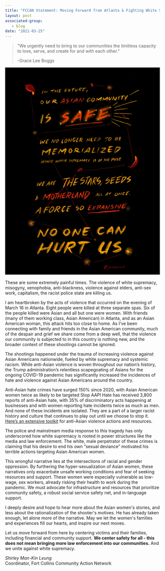 ```yaml
---
title: "FCCAN Statement: Moving Forward from Atlanta & Fighting White Supremacist Violence"
layout: post
associated-group:
   - blog
date: "2021-03-25"
---
```


> "We urgently need to bring to our communities the limitless capacity to love, serve, and create for and with each other."
> 
> \-Grace Lee Boggs

[![](/media/b5e31863-5cd9-437c-8bc7-c17b8802be72.jpg)](http://fccan.org/wp-content/uploads/2021/03/b5e31863-5cd9-437c-8bc7-c17b8802be72.jpg)

  

These are some extremely painful times. The violence of white supremacy, misogyny, xenophobia, anti-blackness, violence against elders, anti-sex work, capitalism, the racist police state are killing us.

  
I am heartbroken by the acts of violence that occurred on the evening of March 16 in Atlanta. Eight people were killed at three separate spas. Six of the people killed were Asian and all but one were women. With friends (many of them working class, Asian American) in Atlanta, and as an Asian American woman, this attack hits too close to home. As I’ve been connecting with family and friends in the Asian American community, much of the despair and grief we share come from a deep well, that the violence our community is subjected to in this country is nothing new, and the broader context of these shootings cannot be ignored.

  
The shootings happened under the trauma of increasing violence against Asian Americans nationwide, fueled by white supremacy and systemic racism. While anti-Asian violence is woven throughout our nation’s history, the Trump administration’s relentless scapegoating of Asians for the ongoing COVID-19 pandemic has significantly increased the incidences of hate and violence against Asian Americans around the country.

  
Anti-Asian hate crimes have surged 150% since 2020, with Asian American women twice as likely to be targeted Stop AAPI Hate has received 3,800 reports of anti-Asian hate, with 35% of discriminatory acts happening at businesses and with women reporting hate incidents twice as much as men. And none of these incidents are isolated. They are a part of a larger racist history and culture that continues to play out until we choose to stop it. [Here’s an extensive toolkit](https://anti-asianviolenceresources.carrd.co/?fbclid=IwAR1B5O7mMH7N6PJSz6QdGzwAbBe2U9P87FcOxrAavQqrJlG3gCSLVEKZIis&mc_cid=336854de80&mc_eid=e8b580388a) for anti-Asian violence actions and resources.

  
The police and mainstream media response to this tragedy has only underscored how white supremacy is rooted in power structures like the media and law enforcement. The white, male perpetrator of these crimes is claiming that his desire to end his own “sexual deviance” motivated his terrible actions targeting Asian American women.

  
This wrongful narrative lies at the intersections of racial and gender oppression. By furthering the hyper-sexualization of Asian women, these narratives only exacerbate unsafe working conditions and fear of seeking resources and support. These women were especially vulnerable as low-wage, sex workers, already risking their health to work during the pandemic. We must advocate for infrastructure and resources that prioritize community safety, a robust social service safety net, and in-language support.

  
I deeply desire and hope to hear more about the Asian women's stories, and less about the rationalization of the shooter's motives. He has already taken enough, let alone more of the narrative. May we let the women's families and experiences fill our hearts, and inspire our next moves.

Let us move forward from here by centering victims and their families, including financial and community support. **We center safety for all - this does not mean bringing more law enforcement into our communities.** And we unite against white supremacy.

_Shirley Man-Kin Leung_  
Coordinator, Fort Collins Community Action Network
